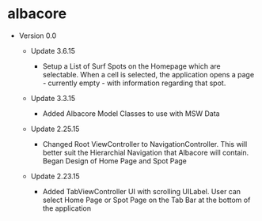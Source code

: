 # albacore

- Version 0.0
  - Update 3.6.15
    - Setup a List of Surf Spots on the Homepage which are selectable. When a cell is selected, the application opens a page - currently empty - with information regarding that spot. 

  - Update 3.3.15
    - Added Albacore Model Classes to use with MSW Data
  
  - Update 2.25.15
    - Changed Root ViewController to NavigationController. This will better suit the Hierarchial Navigation that Albacore will   contain. Began Design of Home Page and Spot Page

  - Update 2.23.15
    - Added TabViewController UI with scrolling UILabel. User can select Home Page or Spot Page on the Tab Bar at the bottom of the application
